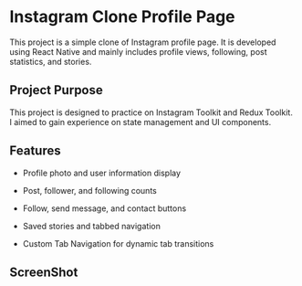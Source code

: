 # Instagram Clone Profile Page

This project is a simple clone of Instagram profile page. It is developed using React Native and mainly includes profile views, following, post statistics, and stories.

## Project Purpose

This project is designed to practice on Instagram Toolkit and Redux Toolkit. I aimed to gain experience on state management and UI components.

## Features

- Profile photo and user information display

- Post, follower, and following counts

- Follow, send message, and contact buttons

- Saved stories and tabbed navigation

- Custom Tab Navigation for dynamic tab transitions

## ScreenShot
